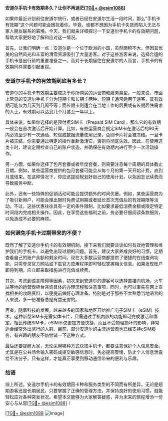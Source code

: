 **安道尔手机卡有效期多久？让你不再迷茫[[TG💪+ @esim1088](https://t.me/s/esim1088)]**

如果你最近计划前往安道尔旅行，或者已经在安道尔生活一段时间，那么“手机卡有效期”这个问题可能会困扰着你。毕竟，谁都不想因为手机卡失效而陷入无法与家人朋友联系的窘境。今天，我们就来详细探讨一下安道尔手机卡的有效期问题，帮助大家更好地了解和应对这一情况。

首先，让我们明确一点：安道尔是一个位于欧洲的小国，虽然面积不大，但因其优美的自然风光和丰富的滑雪资源吸引了大量游客。对于这些游客来说，选择合适的手机卡是出行前的重要准备之一。而对于长期居住在安道尔的人而言，手机卡的有效期同样需要引起重视。

### 安道尔手机卡的有效期到底有多长？

安道尔的手机卡有效期主要取决于你所购买的运营商和服务类型。一般来说，市面上常见的安道尔手机卡分为短期卡和长期卡两种。短期卡通常适用于游客，其有效期可能仅为几天到几周不等；而长期卡则适合在当地工作的居民或有长期居住需求的人士，有效期可以达到几个月甚至一年以上。

具体来说，如果你选择的是预付费SIM卡（Prepaid SIM Card），那么它的有效期一般会在首次激活后开始计算。比如，有些运营商会规定SIM卡在激活后的90天内必须至少有一次通话、短信或数据流量使用记录，否则卡片将会被冻结。一旦卡片被冻结，你需要通过特定的操作重新激活它，否则将彻底失效。因此，在使用这类卡时，建议定期检查自己的账户状态，并确保在有效期内进行至少一次活动操作。

另一方面，如果你选择了包月套餐或者年度套餐，则需要注意每个周期的具体截止日期。例如，某些运营商提供的包月套餐可能会从每个月的第一天开始计费，直到月底结束。在这种情况下，你应该提前规划好自己的使用计划，以免因忘记续费而导致服务中断。

此外，还有一些特殊的促销活动可能会提供额外的时间优惠。例如，某些运营商为了吸引新用户，可能会推出限时免费试用期或者延长首次充值后的有效期限等活动。不过，这些优惠往往具有一定的条件限制，比如要求最低消费金额或限定特定时间段内完成相关操作。因此，在享受这些福利之前，务必要仔细阅读条款细则，以免造成不必要的麻烦。

### 如何避免手机卡过期带来的不便？

既然了解了安道尔手机卡的有效期机制，接下来我们就要谈谈如何有效地管理和维护我们的手机卡，以避免出现过期的问题。首先，建议大家养成良好的习惯，定期查看自己的账户余额和剩余时间。现在大多数运营商都提供了便捷的在线查询功能，只需登录官方网站或下载官方应用程序即可轻松掌握相关信息。如果发现账户即将到期，应立即采取措施进行充值或续费。

其次，考虑到语言障碍等因素，初次来到安道尔的游客可以选择直接向机场、火车站等地的运营商柜台咨询具体的办理流程和注意事项。同时，也可以事先在网上查找相关的攻略资料，以便提前做好心理准备。特别是对于那些不太熟悉当地语言的人来说，多一份准备总是有益无害的。

再者，随着科技的发展，越来越多的国家和地区开始推广电子SIM卡（eSIM）技术。这种新型SIM卡无需实体卡片，只需通过手机内置的功能即可完成激活和绑定。相比传统SIM卡，eSIM不仅更加方便快捷，而且不受物理损坏的影响，非常适合经常外出旅行的人群。目前，部分安道尔的主流运营商也已经支持eSIM服务，有兴趣的朋友不妨尝试一下这种方式。

最后还要提醒大家，无论采用哪种方式获取手机卡，都要注意保护个人信息安全。尤其是在公共场合输入密码或提交敏感信息时，务必提高警惕，防止个人信息泄露给不法分子。只有这样，才能真正享受到移动通信带来的便利与乐趣。

### 结语

综上所述，安道尔手机卡的有效期因卡种和服务类型的不同而有所差异。无论是短期游客还是长期居民，只要掌握了正确的管理方法，并保持良好的使用习惯，就能轻松应对各种突发状况。希望本文能够为大家解答疑惑，并为未来的旅程增添一份安心与从容[[TG💪+ @esim1088](https://t.me/s/esim1088)]！

[[TG💪+ @esim1088](https://t.me/s/esim1088) ![Image](https://i.postimg.cc/4NQfJmqS/Snipaste-2025-05-13-00-14-12.png)]